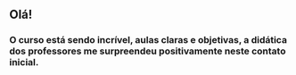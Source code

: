 ## Olá! 

### O curso está sendo incrível, aulas claras e objetivas, a didática dos professores me surpreendeu positivamente neste contato inicial.